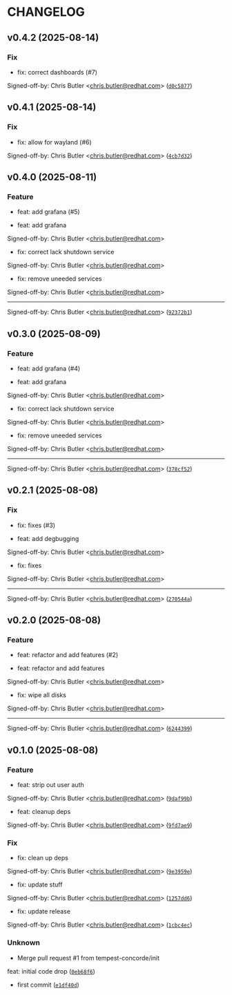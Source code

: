 # CHANGELOG

## v0.4.2 (2025-08-14)

### Fix

* fix: correct dashboards (#7)

Signed-off-by: Chris Butler &lt;chris.butler@redhat.com&gt; ([`d0c5877`](https://github.com/tempest-concorde/fedora-bootc-dashboard/commit/d0c587775290232f177b55c0adac28e6100e1c00))

## v0.4.1 (2025-08-14)

### Fix

* fix: allow for wayland (#6)

Signed-off-by: Chris Butler &lt;chris.butler@redhat.com&gt; ([`4cb7d32`](https://github.com/tempest-concorde/fedora-bootc-dashboard/commit/4cb7d3289456173c5e445bfc7bea785ddfda3104))

## v0.4.0 (2025-08-11)

### Feature

* feat: add grafana (#5)

* feat: add grafana

Signed-off-by: Chris Butler &lt;chris.butler@redhat.com&gt;

* fix: correct lack shutdown service

Signed-off-by: Chris Butler &lt;chris.butler@redhat.com&gt;

* fix: remove uneeded services

Signed-off-by: Chris Butler &lt;chris.butler@redhat.com&gt;

---------

Signed-off-by: Chris Butler &lt;chris.butler@redhat.com&gt; ([`92372b1`](https://github.com/tempest-concorde/fedora-bootc-dashboard/commit/92372b1f6d6cc1639cd983646179b9d0333cff1b))

## v0.3.0 (2025-08-09)

### Feature

* feat: add grafana (#4)

* feat: add grafana

Signed-off-by: Chris Butler &lt;chris.butler@redhat.com&gt;

* fix: correct lack shutdown service

Signed-off-by: Chris Butler &lt;chris.butler@redhat.com&gt;

* fix: remove uneeded services

Signed-off-by: Chris Butler &lt;chris.butler@redhat.com&gt;

---------

Signed-off-by: Chris Butler &lt;chris.butler@redhat.com&gt; ([`378cf52`](https://github.com/tempest-concorde/fedora-bootc-dashboard/commit/378cf52f6dbcbd64c2535347d2c3ad48cef8d09f))

## v0.2.1 (2025-08-08)

### Fix

* fix: fixes (#3)

* feat: add degbugging

Signed-off-by: Chris Butler &lt;chris.butler@redhat.com&gt;

* fix: fixes

Signed-off-by: Chris Butler &lt;chris.butler@redhat.com&gt;

---------

Signed-off-by: Chris Butler &lt;chris.butler@redhat.com&gt; ([`270544a`](https://github.com/tempest-concorde/fedora-bootc-dashboard/commit/270544ab02d52d27dab123745fc17a79992efb22))

## v0.2.0 (2025-08-08)

### Feature

* feat: refactor and add features (#2)

* feat: refactor and add features

Signed-off-by: Chris Butler &lt;chris.butler@redhat.com&gt;

* fix: wipe all disks

Signed-off-by: Chris Butler &lt;chris.butler@redhat.com&gt;

---------

Signed-off-by: Chris Butler &lt;chris.butler@redhat.com&gt; ([`6244399`](https://github.com/tempest-concorde/fedora-bootc-dashboard/commit/624439964e6af7dde299fd98c9f4f17229fe3b37))

## v0.1.0 (2025-08-08)

### Feature

* feat: strip out user auth

Signed-off-by: Chris Butler &lt;chris.butler@redhat.com&gt; ([`9daf99b`](https://github.com/tempest-concorde/fedora-bootc-dashboard/commit/9daf99b4eb76190296299e615a4dd32efc39f391))

* feat: cleanup deps

Signed-off-by: Chris Butler &lt;chris.butler@redhat.com&gt; ([`9fd7ae9`](https://github.com/tempest-concorde/fedora-bootc-dashboard/commit/9fd7ae93b2897e1f0bd5f445b84f4325d1cb9e46))

### Fix

* fix: clean up deps

Signed-off-by: Chris Butler &lt;chris.butler@redhat.com&gt; ([`9e3959e`](https://github.com/tempest-concorde/fedora-bootc-dashboard/commit/9e3959e02e03abe0503eeb9cdc7f0a3e91311ed2))

* fix: update stuff

Signed-off-by: Chris Butler &lt;chris.butler@redhat.com&gt; ([`1257dd6`](https://github.com/tempest-concorde/fedora-bootc-dashboard/commit/1257dd667cac4ec687b0a3e1a6e966f4a1d4ad2e))

* fix: update release

Signed-off-by: Chris Butler &lt;chris.butler@redhat.com&gt; ([`1cbc4ec`](https://github.com/tempest-concorde/fedora-bootc-dashboard/commit/1cbc4ec4aef1a3e5d50c9e2d2013c23e3469b83c))

### Unknown

* Merge pull request #1 from tempest-concorde/init

feat: initial code drop ([`0eb68f6`](https://github.com/tempest-concorde/fedora-bootc-dashboard/commit/0eb68f6cb99bb62f374bee1f93d7cc48e45c63d0))

* first commit ([`e1df40d`](https://github.com/tempest-concorde/fedora-bootc-dashboard/commit/e1df40db4953d71408eae739a86851ba953d32d4))
